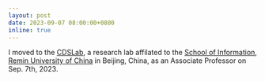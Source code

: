 ```yaml
---
layout: post
date: 2023-09-07 08:00:00+0800
inline: true
---
```


I moved to the [CDSLab](http://cloudlab.ruc.edu.cn/index.htm), a research lab affilated to the [School of Information](http://info.ruc.edu.cn/Home/index.htm), [Remin University of China](https://en.ruc.edu.cn/) in Beijing, China, as an Associate Professor on Sep. 7th, 2023.
